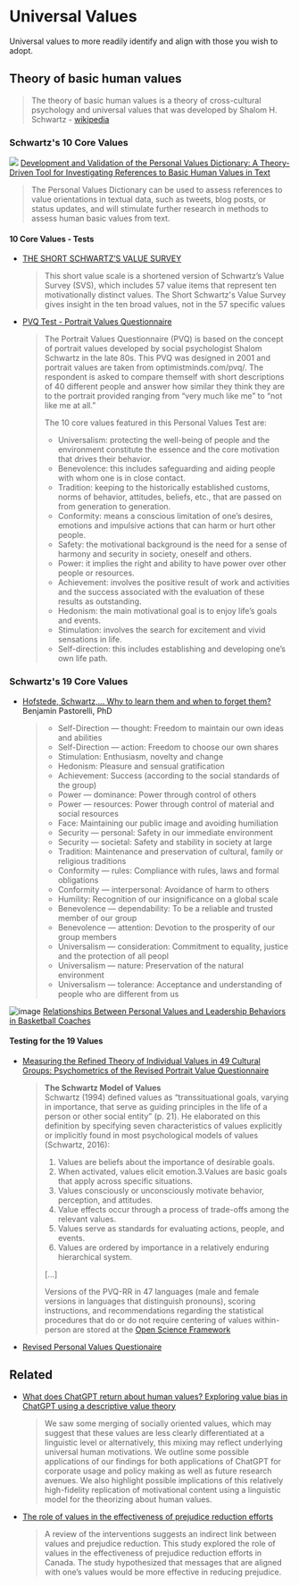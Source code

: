 # Universal Values
Universal values to more readily identify and align with those you wish to adopt.

## Theory of basic human values
> The theory of basic human values is a theory of cross-cultural psychology and universal values that was developed by Shalom H. Schwartz - [wikipedia](https://en.wikipedia.org/wiki/Theory_of_basic_human_values)

### Schwartz's 10 Core Values
![](https://github.com/cognitivetech/Values-Work/assets/55156785/860bd556-e70a-4d4e-a56a-d052e95b7e65)
[Development and Validation of the Personal Values Dictionary: A Theory-Driven Tool for Investigating References to Basic Human Values in Text](https://onlinelibrary.wiley.com/doi/full/10.1002/per.2294)
  > The Personal Values Dictionary can be used to assess references to value orientations in textual data, such as tweets, blog posts, or status updates, and will stimulate further research in methods to assess human basic values from text.

#### 10 Core Values - Tests
* [THE SHORT SCHWARTZ’S VALUE SURVEY](https://www.framevoicereport.org/media/1093/the-short-schwartzs-value-survey.pdf)
  > This short value scale is a shortened version of Schwartz’s Value Survey (SVS), which includes 57 value items that represent ten motivationally distinct values. The Short Schwartz's Value Survey gives insight in the ten broad values, not in the 57 specific values
* [PVQ Test - Portrait Values Questionnaire](https://aidaform.com/templates/pvq-test.html)
  > The Portrait Values Questionnaire (PVQ) is based on the concept of portrait values developed by social psychologist Shalom Schwartz in the late 80s. This PVQ was designed in 2001 and portrait values are taken from optimistminds.com/pvq/. The respondent is asked to compare themself with short descriptions of 40 different people and answer how similar they think they are to the portrait provided ranging from “very much like me” to “not like me at all.”
  > 
  > The 10 core values featured in this Personal Values Test are:
  > 
  > - Universalism: protecting the well-being of people and the environment constitute the essence and the core motivation that drives their behavior.
  > - Benevolence: this includes safeguarding and aiding people with whom one is in close contact.
  > - Tradition: keeping to the historically established customs, norms of behavior, attitudes, beliefs, etc., that are passed on from generation to generation.
  > - Conformity: means a conscious limitation of one’s desires, emotions and impulsive actions that can harm or hurt other people.
  > - Safety: the motivational background is the need for a sense of harmony and security in society, oneself and others.
  > - Power: it implies the right and ability to have power over other people or resources.
  > - Achievement: involves the positive result of work and activities and the success associated with the evaluation of these results as outstanding.
  > - Hedonism: the main motivational goal is to enjoy life’s goals and events.
  > - Stimulation: involves the search for excitement and vivid sensations in life.
  > - Self-direction: this includes establishing and developing one’s own life path.

### Schwartz's 19 Core Values

* [Hofstede, Schwartz,… Why to learn them and when to forget them?](https://benjamin-pastorelli.medium.com/hofstede-schwartz-why-to-learn-them-and-when-to-forget-them-cc5cd7ea908b) Benjamin Pastorelli, PhD
  > * Self-Direction — thought: Freedom to maintain our own ideas and abilities
  > * Self-Direction — action: Freedom to choose our own shares
  > * Stimulation: Enthusiasm, novelty and change
  > * Hedonism: Pleasure and sensual gratification
  > * Achievement: Success (according to the social standards of the group)
  > * Power — dominance: Power through control of others
  > * Power — resources: Power through control of material and social resources
  > * Face: Maintaining our public image and avoiding humiliation
  > * Security — personal: Safety in our immediate environment
  > * Security — societal: Safety and stability in society at large
  > * Tradition: Maintenance and preservation of cultural, family or religious traditions
  > * Conformity — rules: Compliance with rules, laws and formal obligations
  > * Conformity — interpersonal: Avoidance of harm to others
  > * Humility: Recognition of our insignificance on a global scale
  > * Benevolence — dependability: To be a reliable and trusted member of our group
  > * Benevolence — attention: Devotion to the prosperity of our group members
  > * Universalism — consideration: Commitment to equality, justice and the protection of all peopl
  > * Universalism — nature: Preservation of the natural environment
  > * Universalism — tolerance: Acceptance and understanding of people who are different from us
  
![image](https://github.com/cognitivetech/Values-Work/assets/55156785/ea30ea5d-2605-4782-a3d7-6204145ded2c)
[Relationships Between Personal Values and Leadership Behaviors in Basketball Coaches](https://www.frontiersin.org/articles/10.3389/fpsyg.2018.01661/full)

#### Testing for the 19 Values 

* [Measuring the Refined Theory of Individual Values in 49 Cultural Groups: Psychometrics of the Revised Portrait Value Questionnaire](https://journals.sagepub.com/doi/full/10.1177/1073191121998760)
  > **The Schwartz Model of Values**\
  > Schwartz (1994) defined values as “transsituational goals, varying in importance, that serve as guiding principles in the life of a person or other social entity” (p. 21). He elaborated on this definition by specifying seven characteristics of values explicitly or implicitly found in most psychological models of values (Schwartz, 2016):
  > 1. Values are beliefs about the importance of desirable goals.
  > 2. When activated, values elicit emotion.3.Values are basic goals that apply across specific situations. 
  > 4. Values consciously or unconsciously motivate behavior, perception, and attitudes.
  > 5. Value effects occur through a process of trade-offs among the relevant values.
  > 6. Values serve as standards for evaluating actions, people, and events.
  > 7. Values are ordered by importance in a relatively enduring hierarchical system.
  >
  > [...]
  >
  > Versions of the PVQ-RR in 47 languages (male and female versions in languages that distinguish pronouns), scoring instructions, and recommendations regarding the statistical procedures that do or do not require centering of values within-person are stored at the [Open Science Framework](https://osf.io/w9as3/?view_only=e1f02bf232c34d39b9884398b4f2df63)
* [Revised Personal Values Questionaire](https://gist.github.com/cognitivetech/6d7cd9036174fcbc97914ecfbd020baf.js)

## Related
* [What does ChatGPT return about human values? Exploring value bias in ChatGPT using a descriptive value theory](https://arxiv.org/abs/2304.03612)
  > We saw some merging of socially oriented values, which may suggest that these values are less clearly differentiated at a linguistic level or alternatively, this mixing may reflect underlying universal human motivations. We outline some possible applications of our findings for both applications of ChatGPT for corporate usage and policy making as well as future research avenues. We also highlight possible implications of this relatively high-fidelity replication of motivational content using a linguistic model for the theorizing about human values.
* [The role of values in the effectiveness of prejudice reduction efforts](https://dash.harvard.edu/bitstream/handle/1/37374921/Goel%20Pallavi%20-%20Thesis%20-%20Role%20of%20Values%20-%20April%202023.pdf?sequence=1)
  > A review of the interventions suggests an indirect link between values and prejudice reduction. This study explored the role of values in the effectiveness of prejudice reduction efforts in Canada. The study hypothesized that messages that are aligned with one’s values would be more effective in reducing prejudice.
